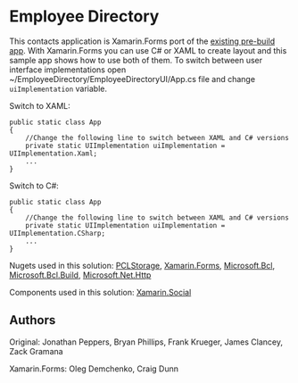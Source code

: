 Employee Directory
==========

This contacts application is Xamarin.Forms port of the [existing pre-build app](http://xamarin.com/prebuilt/employeedirectory). 
With Xamarin.Forms you can use C# or XAML to create layout and this sample app shows how to use both of them. To switch between user interface implementations open  ~/EmployeeDirectory/EmployeeDirectoryUI/App.cs file and change `uiImplementation` variable. 

Switch to XAML:

    public static class App
    {
        //Change the following line to switch between XAML and C# versions
        private static UIImplementation uiImplementation = UIImplementation.Xaml;
        ...
    }
    
Switch to C#:

    public static class App
    {
        //Change the following line to switch between XAML and C# versions
        private static UIImplementation uiImplementation = UIImplementation.CSharp;
        ...
    }

Nugets used in this solution: [PCLStorage][pclHref],
[Xamarin.Forms][xFormsHref],
[Microsoft.Bcl][mBclHref], 
[Microsoft.Bcl.Build][mBclBuildHref], 
[Microsoft.Net.Http][mNetHttpHref]

Components used in this solution: [Xamarin.Social][xSocialHref]

Authors
---------

Original: Jonathan Peppers, Bryan Phillips, Frank Krueger, James Clancey, Zack Gramana

Xamarin.Forms: Oleg Demchenko, Craig Dunn


[pclHref]: http://www.nuget.org/packages/PCLStorage/0.9.3
[xFormsHref]: http://xamarin.com/forms
[mBclHref]: https://www.nuget.org/packages/Microsoft.Bcl/1.1.8
[mBclBuildHref]: http://www.nuget.org/packages/Microsoft.Bcl.Build/1.0.14
[mNetHttpHref]: https://www.nuget.org/packages/Microsoft.Net.Http/2.2.22
[xSocialHref]: http://components.xamarin.com/view/xamarin.social
